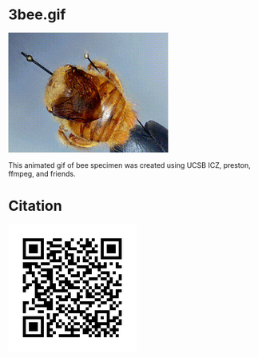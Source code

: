 # 3bee.gif

![bee](./bee.gif)

This animated gif of bee specimen was created using UCSB ICZ, preston, ffmpeg, and friends.


# Citation

![label](./label.png)

